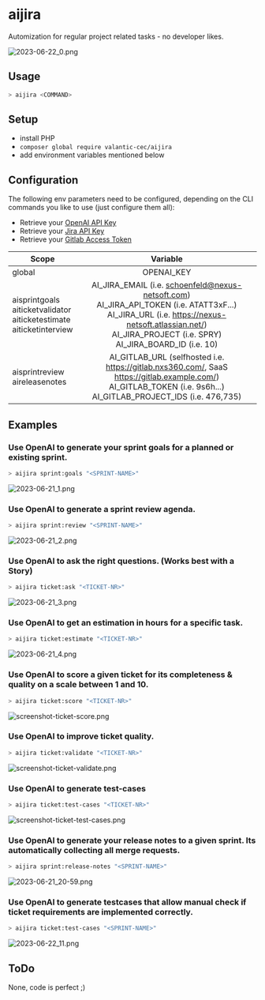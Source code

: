 # aijira
Automization for regular project related tasks - no developer likes.

![2023-06-22_0.png](assets/2023-06-22_0.png)

## Usage
```bash
> aijira <COMMAND>
```

## Setup
 - install PHP
 - `composer global require valantic-cec/aijira`
 - add environment variables mentioned below

## Configuration
The following env parameters need to be configured, depending on the CLI commands you like to use (just configure them all):

- Retrieve your [OpenAI API Key](https://platform.openai.com/account/api-keys)
- Retrieve your [Jira API Key](https://id.atlassian.com/manage-profile/security/api-tokens)
- Retrieve your [Gitlab Access Token](https://docs.gitlab.com/ee/user/profile/personal_access_tokens.html)

| Scope        |                                                                                                     Variable                                                                                                      |
| ------------- |:-----------------------------------------------------------------------------------------------------------------------------------------------------------------------------------------------------------------:|
| global      |                                                                                                    OPENAI_KEY                                                                                                     |
| aisprintgoals<br/>aiticketvalidator<br/>aiticketestimate<br/>aiticketinterview      |   AI_JIRA_EMAIL (i.e. schoenfeld@nexus-netsoft.com)<br/>AI_JIRA_API_TOKEN (i.e. ATATT3xF...)<br/>AI_JIRA_URL (i.e. https://nexus-netsoft.atlassian.net/)<br/>AI_JIRA_PROJECT (i.e. SPRY)<br/>AI_JIRA_BOARD_ID (i.e. 10)|
| aisprintreview<br/>aireleasenotes |AI_GITLAB_URL (selfhosted i.e. https://gitlab.nxs360.com/, SaaS https://gitlab.example.com/)<br/>AI_GITLAB_TOKEN (i.e. 9s6h...)<br/>AI_GITLAB_PROJECT_IDS (i.e. 476,735)|

## Examples

### Use OpenAI to generate your sprint goals for a planned or existing sprint.
```bash
> aijira sprint:goals "<SPRINT-NAME>"
```

![2023-06-21_1.png](assets/2023-06-21_1.png)

### Use OpenAI to generate a sprint review agenda.
```bash
> aijira sprint:review "<SPRINT-NAME>"
```

![2023-06-21_2.png](assets/2023-06-21_2.png)

### Use OpenAI to ask the right questions. (Works best with a Story)
```bash
> aijira ticket:ask "<TICKET-NR>"
```

![2023-06-21_3.png](assets/2023-06-21_3.png)

### Use OpenAI to get an estimation in hours for a specific task.
```bash
> aijira ticket:estimate "<TICKET-NR>"
```

![2023-06-21_4.png](assets/2023-06-21_4.png)

### Use OpenAI to score a given ticket for its completeness & quality on a scale between 1 and 10.
```bash
> aijira ticket:score "<TICKET-NR>"
```

![screenshot-ticket-score.png](assets/screenshot-ticket-score.png)

### Use OpenAI to improve ticket quality.
```bash
> aijira ticket:validate "<TICKET-NR>"
```

![screenshot-ticket-validate.png](assets/screenshot-ticket-validate.png)

### Use OpenAI to generate test-cases
```bash
> aijira ticket:test-cases "<TICKET-NR>"
```

![screenshot-ticket-test-cases.png](assets/screenshot-ticket-test-cases.png)

### Use OpenAI to generate your release notes to a given sprint. Its automatically collecting all merge requests.
```bash
> aijira sprint:release-notes "<SPRINT-NAME>"
```

![2023-06-21_20-59.png](assets/2023-06-21_20-59.png)

### Use OpenAI to generate testcases that allow manual check if ticket requirements are implemented correctly.
```bash
> aijira ticket:test-cases "<SPRINT-NAME>"
```

![2023-06-22_11.png](assets/2023-06-22_11.png)

## ToDo
None, code is perfect ;)
